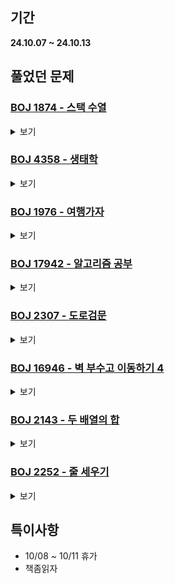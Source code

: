 ## 기간
**24.10.07 ~ 24.10.13**

## 풀었던 문제

### [BOJ 1874 - 스택 수열](https://www.acmicpc.net/problem/1874)
<details>
<summary>보기</summary> 

- 정보
    - Tier: Silver Ⅱ
    - Tag: stack

- 타임라인
    - Problem Open: 10/07 20:30
    - Tag Open: 10/07 20:30
    - Solve: 10/07 20:49

- 풀이
    - 스택을 활용하여 푸는 간단한 문제
    ```cpp
    int k = 1;
    for (int i = 0; i < N; i++) {
        cin >> num;
        while (1) {
            if (!stk.empty() && stk.top() == num) {
                stk.pop();
                ans += '-';
                break;
            } else if (k <= num){
                stk.push(k++);
                ans += '+';
            } else {
                cout << "NO";
                return 0;
            }
        }
    }
    ```

- 회고
    - 설계하자

</details>

### [BOJ 4358 - 생태학](https://www.acmicpc.net/problem/4358)
<details>
<summary>보기</summary> 

- 정보
    - Tier: Silver Ⅱ
    - Tag: hash_map

- 타임라인
    - Problem Open: 10/08 19:26
    - Tag Open: --/-- --:--
    - Solve: 10/08 19:36

- 풀이
    - 1. 해시맵 사용하여 나무가 입력받은 횟수 갱신
    - 2. 이름순으로 정렬
    - 3. 해당 나무의 개수 / 총 입력 개수 출력
    - 입력시 getline, 출력시 cout << fixed 사용

- 회고
    - map 정렬시 vector로 변경 후 정렬 (map 컨테이너는 STL sort로 정렬 불가능함.)
    - ```vector <pair <string, int>> vec(mp.begin(), mp.end()); ```

</details>

### [BOJ 1976 - 여행가자](https://www.acmicpc.net/problem/1976)
<details>
<summary>보기</summary> 

- 정보
    - Tier: Gold Ⅳ
    - Tag: union_find

- 타임라인
    - Problem Open: --/-- --:--
    - Tag Open: --/-- --:--
    - Solve: 10/09 12:18

- 풀이
    - union find를 사용하여 여행 계획에 속한 M개의 노드의 루트노드가 전부 같으면 YES, 아니면 NO

- 회고
    - union find 복습

</details>

### [BOJ 17942 - 알고리즘 공부](https://www.acmicpc.net/problem/17942)
<details>
<summary>보기</summary> 

- 정보
    - Tier: Gold Ⅰ
    - Tag: priority_queue, greedy

- 타임라인
    - Problem Open: --/-- --:--
    - Tag Open: --/-- --:--
    - Solve: 10/10 14:34

- 풀이
    - 알고리즘을 공부하는 데에 드는 M개의 cost의 최솟값들을 우선순위 큐로 뽑아낸다.
    - 우선순위 큐에서 cost를 뽑을 때, 이미 공부한 알고리즘이면 스킵하고, 공부하지 않았다면 이 알고리즘을 공부했을 때 줄어드는 다른 알고리즘을 cost값을 계산하여 다시 집어넣음.
    - 해당 방식이 가능한 이유는 구하는 정답이 M개의 cost들 중 최댓값을 구하는 것이기 때문. (누적되는 값이 아니다.)

- 회고
    - 중복으로 큐에 집어 넣을 때 방문처리 안해서 한번 틀렸었음. (중복처리 반드시 하자)

</details>

### [BOJ 2307 - 도로검문](https://www.acmicpc.net/problem/2307)
<details>
<summary>보기</summary> 

- 정보
    - Tier: Gold Ⅰ
    - Tag: dijkstra

- 타임라인
    - Problem Open: --/-- --:--
    - Tag Open: --/-- --:--
    - Solve: 10/10 15:27

- 풀이
    - ```cpp
      int dijkstra(int u, int v) {
        vector <int> dist(N + 1, INF);
        priority_queue <pair <int, int>> pq;
    
        dist[1] = 0;
        pq.push({0, 1});
    
        while (!pq.empty()) {
            int cur_cost = -pq.top().first;
            int cur_node = pq.top().second;
            pq.pop();
    
            if (cur_cost > dist[cur_node]) continue;
    
            for (auto &e : graph[cur_node]) {
                int nxt_cost = e.second + dist[cur_node];
                int nxt_node = e.first;
                
                if ((nxt_node == u && cur_node == v) || (nxt_node == v && cur_node == u)) continue;
                
                if (nxt_cost < dist[nxt_node]) {
                    dist[nxt_node] = nxt_cost;
                    pq.push({-nxt_cost, nxt_node});
                    if (u == 0 && v == 0) check_edge.push_back({cur_node, nxt_node});
                }
            }
        }
    
        return dist[N];
      }
      ```
      
    - u와 v를 잇는 에지를 검문한다고 했을 때, 매개변수로 (u, v)를 넣어 다익스트라를 사용 시 해당 에지는 스킵하는 형태로 변형
    - 검문하는 에지가 없다면, 실제로는 없는 노드 (ex. 0)를 매개변수로 넣어 사용
    - (0, 0)을 매개변수로 넣는다면 최단 경로가 갱신된 에지들을 check_edge라는 vector에 push
    - 해당 다익스트라 함수를 사용하여 `check_edge에 저장된 에지들을 각각 검문했을 때 최단경로의 최댓값` - `검문이 없을 때 최단경로`가 정답 (물론 무한대의 경우도 체크하여 -1이 나올 경우도 대비)

- 회고
    - 모든 에지를 체크하지 않고, 원래 최단 경로에 활용된 에지만 체크하면 시간복잡도를 줄일 수 있다. (https://dmsvk01.tistory.com/98)
    - 위 테크닉을 생각하지 못하고 헤맸었던게 좀 아쉽다.

</details>

### [BOJ 16946 - 벽 부수고 이동하기 4](https://www.acmicpc.net/problem/16946)
<details>
<summary>보기</summary> 

- 정보
    - Tier: Gold Ⅱ
    - Tag: graph_traversal

- 타임라인
    - Problem Open: 10/12 22:00
    - Tag Open: --/-- --:--
    - Solve: 10/12 22:59

- 풀이
    - DFS로 풀이
    - 깡으로 탐색 돌려버리면 시간초과 나기 때문에 벽이 아닌 부분들(0)을 먼저 DFS 돌려서 지역화 (0 ~ K번 까지 locNum이라는 vector에 저장)
    - 각 지역의 크기는 memo라는 vector에 저장
    - 이후 벽들(1)을 하나씩 체크하여 (인접한 지역들의 크기들 + 1) % 10을 ans라는 vector에 저장 (이때 상하좌우 지역들이 중복을 확인하기 위하여 set 사용)

- 회고
    - input할때 int형으로 cin으로 받았다가 헤맸음. (값이 붙어있기 때문에 char형으로 받은 후 - '0' 처리)
    - 실제로는 ans에 mod10 처리 안하고, 출력시에 mod10 처리하여 출력

</details>

### [BOJ 2143 - 두 배열의 합](https://www.acmicpc.net/problem/2143)
<details>
<summary>보기</summary> 

- 정보
    - Tier: Gold Ⅲ
    - Tag: hash_set

- 타임라인
    - Problem Open: 10/13 18:00?
    - Tag Open: --/-- --:--
    - Solve: 10/13 18:17

- 풀이
    - A와 B의 누적합을 각각 저장한 후, 2중for문을 사용하여 각각의 subset의 누적합들을 subsetA_sums, subsetB_sums라는 해시맵에 저장
    - map.first == subset의 누적합, map.second == first가 나오는 경우의 수
    - 이후 for문을 사용하여 두 해시맵의 원소의 key값의 합이 $T$이면, 해당 원소의 value값을 서로 곱하여 long long형 변수인 answer에 더해나감.

- 회고
    - 정답의 크기를 조사하지 않아 오버플로우가 났었음. (long long형 사용해야 함)

</details>

### [BOJ 2252 - 줄 세우기](https://www.acmicpc.net/problem/2252)
<details>
<summary>보기</summary> 

- 정보
    - Tier: Gold Ⅲ
    - Tag: topological_sorting

- 타임라인
    - Problem Open: 10/13 18:20?
    - Tag Open: 10/13 19:45?
    - Solve: 10/13 19:03

- 풀이
    - 전형적인 위상정렬 문제이다.

- 회고
    - 근데 그 전형적인 위상정렬 문제인줄 모르고 해맸음. (다시 공부해야겠지?)

</details>

## 특이사항
- 10/08 ~ 10/11 휴가
- 책좀읽자
